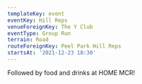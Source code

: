 ```yaml
---
templateKey: event
eventKey: Hill Reps
venueForeignKey: The Y Club
eventType: Group Run
terrain: Road
routeForeignKey: Peel Park Hill Reps
startsAt: '2021-12-23 18:30'
---
```

Followed by food and drinks at HOME MCR!
